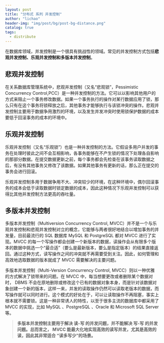 ```yaml
---
layout: post
title: "分布式 系列 并发控制"
author: "lichao"
header-img: "img/post/bg/post-bg-distance.png"
catalog: true
tags:
  - distribute
---
```


在数据库领域，并发控制是一个很具有挑战性的领域。常见的并发控制方式包括**悲观并发控制、乐观并发控制和多版本并发控制**。

## 悲观并发控制

在关系数据库管理系统中，悲观并发控制（又名“悲观锁”，Pessimistic Concurrency Control,PCC）是一种并发控制的方法。它可以以影响其他用户的方式来阻止一个事务修改数据。如果一个事务执行的操作对某行数据应用了锁，那么只有在这个事务将锁释放之后，其他事务才能够执行与该锁冲突的操作。悲观并发控制主要用于数据争用激烈的环境，以及发生并发冲突时使用锁保护数据的成本要低于回滚事务的成本的环境中。

## 乐观并发控制

乐观并发控制（又名“乐观锁”）也是一种并发控制的方法。它假设多用户并发的事务在处理时彼此之间不会互相影响，各事务能够在不产生锁的情况下处理各自影响的那部分数据。在提交数据更新之前，每个事务都会先检查在该事务读取数据之后，有没有其他事务又修改了该数据。如果其他事务有更新的话，那么正在提交的事务会进行回滚。

乐观并发控制多用于数据争用不大、冲突较少的环境，在这种环境中，偶尔回滚事务的成本会低于读取数据时锁定数据的成本，因此这种情况下乐观并发控制可以获得比其他并发控制方法更高的吞吐量。

## 多版本并发控制

多版本并发控制（Multiversion Concurrency Control, MVCC）并不是一个与乐观并发控制和悲观并发控制对立的概念，它能够与两者很好地结合以增加事务的并发量，目前最流行的 SQL 数据库 MySQL 和 PostgreSQL 都对 MVCC 进行了实现。MVCC 的每一个写操作都会创建一个新版本的数据，读操作会从有限多个版本的数据中挑选一个“最合适”（要么是最新版本，要么是指定版本）的结果直接返回。通过这种方式，读写操作之间的冲突就不再需要受到关注。因此，如何管理和高效地选取数据的版本就成了 MVCC 需要解决的主要问题。

多版本并发控制（Multi-Version Concurrency Control, MVCC）则以一种优雅的方式解决了锁带来的问题。在 MVCC 中，每当想要更改或者删除某个数据对时， DBMS 不会在原地删除或修改这个已有的数据对象本身，而是针对该数据对象创建一个新的版本，这样一来，并发的读取操作仍然可以读取老版本的数据，而写操作就可以同时进行。这个模式的好处在于，可以让读取操作不再阻塞，事实上根本就不需要锁。这是一种非常诱人的特性，以至于很多主流的数据库中都采用了MVCC 的实现，比如 MySQL 、PostgreSQL 、Oracle 和 Microsoft SQL Server 等。

> **多版本并发控制主要用于解决 读-写 的并发问题，并不能解决 写-写 的并发问题。总而言之， MVCC 能最大化地实现高效的读写并发，尤其是高效的读，因此其非常适合 “读多写少”的场景。**
